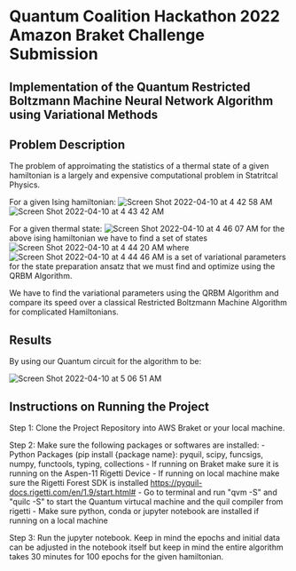 # Quantum Coalition Hackathon 2022 Amazon Braket Challenge Submission 

## Implementation of the Quantum Restricted Boltzmann Machine Neural Network Algorithm using Variational Methods




## Problem Description

The problem of approimating the statistics of a thermal state of a given hamiltonian is a largely and expensive computational problem in Statritcal Physics. 

For a given Ising hamiltonian: ![Screen Shot 2022-04-10 at 4 42 58 AM](https://user-images.githubusercontent.com/30132476/162616395-72185b4f-a1fd-46e5-8665-36631eb8302f.png) ![Screen Shot 2022-04-10 at 4 43 42 AM](https://user-images.githubusercontent.com/30132476/162616421-c2e74594-56b1-4b90-ba1f-bb71995cb223.png)

For a given thermal state: ![Screen Shot 2022-04-10 at 4 46 07 AM](https://user-images.githubusercontent.com/30132476/162616505-2de4c95a-470a-4838-9a50-1808f26d53df.png) for the above ising hamiltonian we have to find a set of states ![Screen Shot 2022-04-10 at 4 44 20 AM](https://user-images.githubusercontent.com/30132476/162616445-5ad822c8-da39-4bbe-9da7-b015d45a0df9.png) where ![Screen Shot 2022-04-10 at 4 44 46 AM](https://user-images.githubusercontent.com/30132476/162616459-8200105b-39ee-4509-b9d4-d2270183a846.png) is a set of variational parameters for the state preparation ansatz that we must find and optimize using the QRBM Algorithm.

We have to find the variational parameters using the QRBM Algorithm and compare its speed over a classical Restricted Boltzmann Machine Algorithm for complicated Hamiltonians.





## Results

By using our Quantum circuit for the algorithm to be: 

![Screen Shot 2022-04-10 at 5 06 51 AM](https://user-images.githubusercontent.com/30132476/162617273-8a303b26-cbc4-45da-9c29-3a9dea7c8aa7.png)












## Instructions on Running the Project

Step 1: Clone the Project Repository into AWS Braket or your local machine.

Step 2: Make sure the following packages or softwares are installed:
        - Python Packages (pip install {package name}: pyquil, scipy, funcsigs, numpy, functools, typing, collections
        - If running on Braket make sure it is running on the Aspen-11 Rigetti Device
        - If running on local machine make sure the Rigetti Forest SDK is installed https://pyquil-docs.rigetti.com/en/1.9/start.html#
            - Go to terminal and run "qvm -S" and "quilc -S" to start the Quantum virtucal machine and the quil compiler from rigetti 
        - Make sure python, conda or jupyter notebook are installed if running on a local machine
        
Step 3: Run the jupyter notebook. Keep in mind the epochs and initial data can be adjusted in the notebook itself but keep in mind the entire algorithm 
        takes 30 minutes for 100 epochs for the given hamiltonian.
